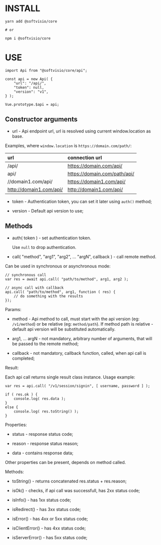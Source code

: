 # INSTALL

```
yarn add @softvisio/core

# or

npm i @softvisio/core
```

# USE

```
import Api from "@softvisio/core/api";

const api = new Api( {
    "url": "/api/",
    "token": null,
    "version": "v1",
} );

Vue.prototype.$api = api;
```

## Constructor arguments

-   url - Api endpoint url, url is resolved using current window.location as base.

Examples, where `window.location` is `https://domain.com/path/`:

| url                     | connection url               |
| :---------------------- | :--------------------------- |
| /api/                   | https://domain.com/api/      |
| api/                    | https://domain.com/path/api/ |
| //domain1.com/api/      | https://domain1.com/api/     |
| http://domain1.com/api/ | http://domain1.com/api/      |

-   token - Authentication token, you can set it later using `auth()` method;

-   version - Default api version to use;

## Methods

-   auth( token ) - set authentication token.

    Use `null` to drop authentication.

-   call( "method", "arg1", "arg2", ... "argN", callback ) - call remote method.

Can be used in synchronous or asynchronous mode:

```
// synchronous call
var res = await api.call( "path/to/method", arg1, arg2 );

// async call with callback
api.call( "path/to/method", arg1, function ( res) {
    // do something with the results
});
```

Params:

-   method - Api method to call, must start with the api version (eg: `/v1/method`) or be relative (eg: `method/path`). If method path is relative - default api version will be substituted automatically.

-   arg1, ... argN - not mandatory, arbitrary number of arguments, that will be passed to the remote method;

-   callback - not mandatory, callback function, called, when api call is completed;

Result:

Each api call returns single result class instance. Usage example:

```
var res = api.call( "/v1/session/signin", [ username, password ] );

if ( res.ok ) {
    console.log( res.data );
}
else {
    console.log( res.toString() );
}
```

Properties:

-   status - response status code;

-   reason - response status reason;

-   data - contains response data;

Other properties can be present, depends on method called.

Methods:

-   toString() - returns concatenated res.status + res.reason;

-   isOk() - checks, if api call was successfull, has 2xx status code;

-   isInfo() - has 1xx status code;

-   isRedirect() - has 3xx status code;

-   isError() - has 4xx or 5xx status code;

-   isClientError() - has 4xx status code;

-   isServerError() - has 5xx status code;
